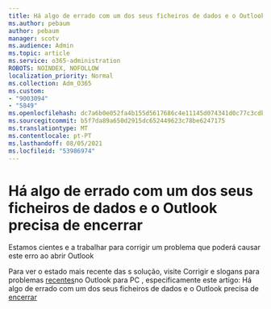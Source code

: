 ```yaml
---
title: Há algo de errado com um dos seus ficheiros de dados e o Outlook precisa de encerrar
ms.author: pebaum
author: pebaum
manager: scotv
ms.audience: Admin
ms.topic: article
ms.service: o365-administration
ROBOTS: NOINDEX, NOFOLLOW
localization_priority: Normal
ms.collection: Adm_O365
ms.custom:
- "9003094"
- "5849"
ms.openlocfilehash: dc7a6b0e052fa4b155d5617686c4e11145d074341d0c77c3cdbe75fd70692567
ms.sourcegitcommit: b5f7da89a650d2915dc652449623c78be6247175
ms.translationtype: MT
ms.contentlocale: pt-PT
ms.lasthandoff: 08/05/2021
ms.locfileid: "53986974"
---
```

# <a name="something-is-wrong-with-one-of-your-data-files-and-outlook-needs-to-close"></a>Há algo de errado com um dos seus ficheiros de dados e o Outlook precisa de encerrar

Estamos cientes e a trabalhar para corrigir um problema que poderá causar este erro ao abrir Outlook

Para ver o estado mais recente das s solução, visite Corrigir e slogans para problemas [recentes](https://support.microsoft.com/office/ecf61305-f84f-4e13-bb73-95a214ac1230)no Outlook para PC , especificamente este artigo: Há algo de errado com um dos seus ficheiros de dados e o Outlook precisa de [encerrar](https://support.microsoft.com/office/a3b59934-2446-4f2a-bd25-58f88188b9b2)

